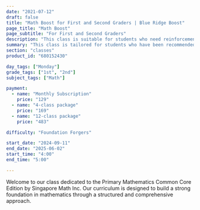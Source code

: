 ```yaml
---
date: "2021-07-12"
draft: false
title: "Math Boost for First and Second Graders | Blue Ridge Boost"
page_title: "Math Boost"
page_subtitle: "For First and Second Graders"
description: "This class is suitable for students who need reinforcement of classroom concepts though extra practice with typical grade-level problems."
summary: "This class is tailored for students who have been recommended for additional support and are facing challenges in their regular classroom. It offers reinforcement of key concepts through extra practice with typical grade-level problems, ensuring that students can grasp and master the material at their own pace. Additionally, students will have the opportunity to work on materials recommended by their classroom teacher and tackle problems suggested by Blue Ridge Boost instructors, providing a tailored and comprehensive approach to meet their individual learning needs."
section: "classes"
product_id: "680152430"

day_tags: ["Monday"]
grade_tags: ["1st", "2nd"]
subject_tags: ["Math"]

payment:
  - name: "Monthly Subscription"
    price: "129"
  - name: "4-class package"
    price: "169"
  - name: "12-class package"
    price: "483"

difficulty: "Foundation Forgers"

start_date: "2024-09-11"
end_date: "2025-06-02"
start_time: "4:00"
end_time: "5:00"

---
```


<p>Welcome to our class dedicated to the Primary Mathematics Common Core Edition by Singapore Math Inc. Our curriculum is designed to build a strong foundation in mathematics through a structured and comprehensive approach.</p>